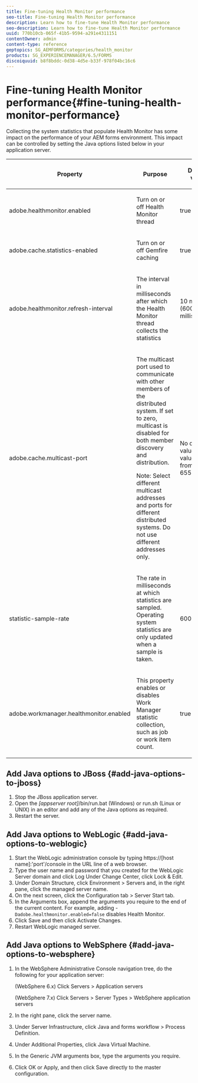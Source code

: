 ```yaml
---
title: Fine-tuning Health Monitor performance
seo-title: Fine-tuning Health Monitor performance
description: Learn how to fine-tune Health Monitor performance
seo-description: Learn how to fine-tune Health Monitor performance
uuid: 770b10cb-065f-41b5-9594-a291e4311151
contentOwner: admin
content-type: reference
geptopics: SG_AEMFORMS/categories/health_monitor
products: SG_EXPERIENCEMANAGER/6.5/FORMS
discoiquuid: b8f8bddc-0d38-4d5e-b33f-978f04bc16c6
---
```


# Fine-tuning Health Monitor performance{#fine-tuning-health-monitor-performance}

Collecting the system statistics that populate Health Monitor has some impact on the performance of your AEM forms environment. This impact can be controlled by setting the Java options listed below in your application server.

<table>
 <thead>
  <tr>
   <th><p>Property</p></th>
   <th><p>Purpose</p></th>
   <th><p>Default value</p></th>
  </tr>
 </thead>
 <tbody>
  <tr>
   <td><p>adobe.healthmonitor.enabled</p></td>
   <td><p>Turn on or off Health Monitor thread</p></td>
   <td><p>true</p></td>
  </tr>
  <tr>
   <td><p>adobe.cache.statistics-enabled</p></td>
   <td><p>Turn on or off Gemfire caching</p></td>
   <td><p>true</p></td>
  </tr>
  <tr>
   <td><p>adobe.healthmonitor.refresh-interval</p></td>
   <td><p>The interval in milliseconds after which the Health Monitor thread collects the statistics</p></td>
   <td><p>10 minutes (600,000 milliseconds)</p></td>
  </tr>
  <tr>
   <td><p>adobe.cache.multicast-port</p></td>
   <td><p>The multicast port used to communicate with other members of the distributed system. If set to zero, multicast is disabled for both member discovery and distribution. </p><p>Note: Select different multicast addresses and ports for different distributed systems. Do not use different addresses only.</p></td>
   <td><p>No default value. Valid values range from 0 to 65535.</p></td>
  </tr>
  <tr>
   <td><p>statistic-sample-rate</p></td>
   <td><p>The rate in milliseconds at which statistics are sampled. Operating system statistics are only updated when a sample is taken.</p></td>
   <td><p>600000</p></td>
  </tr>
  <tr>
   <td><p>adobe.workmanager.healthmonitor.enabled</p></td>
   <td><p>This property enables or disables Work Manager statistic collection, such as job or work item count.</p></td>
   <td><p>true</p></td>
  </tr>
 </tbody>
</table>

## Add Java options to JBoss {#add-java-options-to-jboss}

1. Stop the JBoss application server.
1. Open the *[appserver root]*/bin/run.bat (Windows) or run.sh (Linux or UNIX) in an editor and add any of the Java options as required.
1. Restart the server.

## Add Java options to WebLogic {#add-java-options-to-weblogic}

1. Start the WebLogic administration console by typing https://[host name]:'port'/console in the URL line of a web browser.
1. Type the user name and password that you created for the WebLogic Server domain and click Log Under Change Center, click Lock & Edit.
1. Under Domain Structure, click Environment &gt; Servers and, in the right pane, click the managed server name.
1. On the next screen, click the Configuration tab &gt; Server Start tab.
1. In the Arguments box, append the arguments you require to the end of the current content. For example, adding - `Dadobe.healthmonitor.enabled=false` disables Health Monitor.
1. Click Save and then click Activate Changes.
1. Restart WebLogic managed server.

## Add Java options to WebSphere {#add-java-options-to-websphere}

1. In the WebSphere Administrative Console navigation tree, do the following for your application server:

   (WebSphere 6.x) Click Servers &gt; Application servers

   (WebSphere 7.x) Click Servers &gt; Server Types &gt; WebSphere application servers

1. In the right pane, click the server name.
1. Under Server Infrastructure, click Java and forms workflow &gt; Process Definition.
1. Under Additional Properties, click Java Virtual Machine.
1. In the Generic JVM arguments box, type the arguments you require.
1. Click OK or Apply, and then click Save directly to the master configuration.

